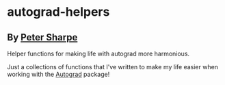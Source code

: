# autograd-helpers
## By [Peter Sharpe](https://peterdsharpe.github.io)

 Helper functions for making life with autograd more harmonious.

Just a collections of functions that I've written to make my life easier when working with the [Autograd](https://github.com/HIPS/autograd) package!
